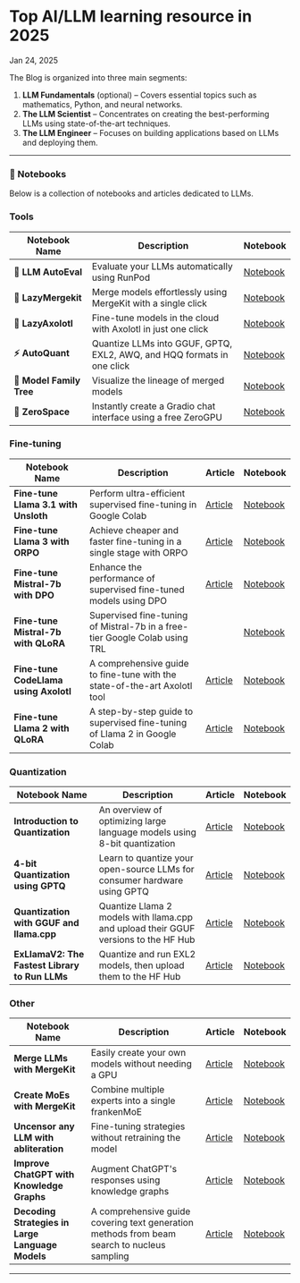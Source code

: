 # Top AI/LLM learning resource in 2025

Jan 24, 2025

The Blog is organized into three main segments:

1. **LLM Fundamentals** (optional) – Covers essential topics such as mathematics, Python, and neural networks.
2. **The LLM Scientist** – Concentrates on creating the best-performing LLMs using state-of-the-art techniques.
3. **The LLM Engineer** – Focuses on building applications based on LLMs and deploying them.

* * *

### 📝 Notebooks

Below is a collection of notebooks and articles dedicated to LLMs.

### Tools
| Notebook Name | Description | Notebook |
|---|---|---|
| **🧐 LLM AutoEval** | Evaluate your LLMs automatically using RunPod | [Notebook](https://colab.research.google.com/drive/1Igs3WZuXAIv9X0vwqiE90QlEPys8e8Oa?usp=sharing) |
| **🥱 LazyMergekit** | Merge models effortlessly using MergeKit with a single click | [Notebook](https://colab.research.google.com/drive/1obulZ1ROXHjYLn6PPZJwRR6GzgQogxxb?usp=sharing) |
| **🦎 LazyAxolotl** | Fine-tune models in the cloud with Axolotl in just one click | [Notebook](https://colab.research.google.com/drive/1TsDKNo2riwVmU55gjuBgB1AXVtRRfRHW?usp=sharing) |
| **⚡ AutoQuant** | Quantize LLMs into GGUF, GPTQ, EXL2, AWQ, and HQQ formats in one click | [Notebook](https://colab.research.google.com/drive/1b6nqC7UZVt8bx4MksX7s656GXPM-eWw4?usp=sharing) |
| **🌳 Model Family Tree** | Visualize the lineage of merged models | [Notebook](https://colab.research.google.com/drive/1s2eQlolcI1VGgDhqWIANfkfKvcKrMyNr?usp=sharing) |
| **🚀 ZeroSpace** | Instantly create a Gradio chat interface using a free ZeroGPU | [Notebook](https://colab.research.google.com/drive/1LcVUW5wsJTO2NGmozjji5CkC--646LgC) |


### Fine-tuning
| Notebook Name | Description | Article | Notebook |
|---|---|---|---|
| **Fine-tune Llama 3.1 with Unsloth** | Perform ultra-efficient supervised fine-tuning in Google Colab | [Article](https://originshq.com/blog/fine-tune-llama-3-1-ultra-efficiently-with-unsloth/) | [Notebook](https://colab.research.google.com/drive/164cg_O7SV7G8kZr_JXqLd6VC7pd86-1Z?usp=sharing) |
| **Fine-tune Llama 3 with ORPO** | Achieve cheaper and faster fine-tuning in a single stage with ORPO | [Article](https://originshq.com/blog/fine-tune-llama-3-with-orpo/) | [Notebook](https://colab.research.google.com/drive/1eHNWg9gnaXErdAa8_mcvjMupbSS6rDvi) |
| **Fine-tune Mistral-7b with DPO** | Enhance the performance of supervised fine-tuned models using DPO | [Article](https://originshq.com/blog/boost-the-performance-of-supervised-fine-tuned-models-with-dpo/) | [Notebook](https://colab.research.google.com/drive/15iFBr1xWgztXvhrj5I9fBv20c7CFOPBE?usp=sharing) |
| **Fine-tune Mistral-7b with QLoRA** | Supervised fine-tuning of Mistral-7b in a free-tier Google Colab using TRL |  | [Notebook](https://colab.research.google.com/drive/1o_w0KastmEJNVwT5GoqMCciH-18ca5WS?usp=sharing) |
| **Fine-tune CodeLlama using Axolotl** | A comprehensive guide to fine-tune with the state-of-the-art Axolotl tool | [Article](https://originshq.com/blog/end-to-end-guide-to-the-state-of-the-art-tool-for-fine-tuning/) | [Notebook](https://colab.research.google.com/drive/1Xu0BrCB7IShwSWKVcfAfhehwjDrDMH5m?usp=sharing) |
| **Fine-tune Llama 2 with QLoRA** | A step-by-step guide to supervised fine-tuning of Llama 2 in Google Colab | [Article](https://originshq.com/blog/step-by-step-guide-to-supervised-fine-tune-llama-2-in-google-colab/) | [Notebook](https://colab.research.google.com/drive/1PEQyJO1-f6j0S_XJ8DV50NkpzasXkrzd?usp=sharing) |


### Quantization
| Notebook Name | Description | Article | Notebook |
|---|---|---|---|
| **Introduction to Quantization** | An overview of optimizing large language models using 8-bit quantization | [Article](https://originshq.com/blog/introduction-to-weight-quantization/) | [Notebook](https://colab.research.google.com/drive/1DPr4mUQ92Cc-xf4GgAaB6dFcFnWIvqYi?usp=sharing) |
| **4-bit Quantization using GPTQ** | Learn to quantize your open-source LLMs for consumer hardware using GPTQ | [Article](https://originshq.com/blog/4-bit-llm-quantization-with-gptq/) | [Notebook](https://colab.research.google.com/drive/1lSvVDaRgqQp_mWK_jC9gydz6_-y6Aq4A?usp=sharing) |
| **Quantization with GGUF and llama.cpp** | Quantize Llama 2 models with llama.cpp and upload their GGUF versions to the HF Hub | [Article](https://originshq.com/blog/quantize-llama-models-with-gguf-and-llama-cpp/) | [Notebook](https://colab.research.google.com/drive/1pL8k7m04mgE5jo2NrjGi8atB0j_37aDD?usp=sharing) |
| **ExLlamaV2: The Fastest Library to Run LLMs** | Quantize and run EXL2 models, then upload them to the HF Hub | [Article](https://originshq.com/blog/exllamav2-the-fastest-library-to-run-llms/) | [Notebook](https://colab.research.google.com/drive/1yrq4XBlxiA0fALtMoT2dwiACVc77PHou?usp=sharing) |


### Other
| Notebook Name | Description | Article | Notebook |
|---|---|---|---|
| **Merge LLMs with MergeKit** | Easily create your own models without needing a GPU | [Article](https://originshq.com/blog/merge-large-language-models-with-mergekit/) | [Notebook](https://colab.research.google.com/drive/1_JS7JKJAQozD48-LhYdegcuuZ2ddgXfr?usp=sharing) |
| **Create MoEs with MergeKit** | Combine multiple experts into a single frankenMoE | [Article](https://originshq.com/blog/create-mixtures-of-experts-with-mergekit/) | [Notebook](https://colab.research.google.com/drive/1obulZ1ROXHjYLn6PPZJwRR6GzgQogxxb?usp=sharing) |
| **Uncensor any LLM with abliteration** | Fine-tuning strategies without retraining the model | [Article](https://originshq.com/blog/uncensor-any-llm-with-abliteration/) | [Notebook](https://colab.research.google.com/drive/1VYm3hOcvCpbGiqKZb141gJwjdmmCcVpR?usp=sharing) |
| **Improve ChatGPT with Knowledge Graphs** | Augment ChatGPT's responses using knowledge graphs | [Article](https://originshq.com/blog/improve-chatgpt-with-knowledge-graphs/) | [Notebook](https://colab.research.google.com/drive/1mwhOSw9Y9bgEaIFKT4CLi0n18pXRM4cj?usp=sharing) |
| **Decoding Strategies in Large Language Models** | A comprehensive guide covering text generation methods from beam search to nucleus sampling | [Article](https://originshq.com/blog/decoding-strategies-in-large-language-models/) | [Notebook](https://colab.research.google.com/drive/19CJlOS5lI29g-B3dziNn93Enez1yiHk2?usp=sharing) |

* * *
